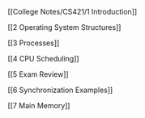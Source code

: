 
[[College Notes/CS421/1 Introduction]]

[[2 Operating System Structures]]

[[3 Processes]]

[[4 CPU Scheduling]]

[[5 Exam Review]]

[[6 Synchronization Examples]]

[[7 Main Memory]]